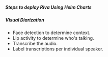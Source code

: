 ##### Steps to deploy Riva Using Helm Charts

##### Visual Diarization

- Face detection to determine context.
- Lip activity to determine who's talking.
- Transcribe the audio.
- Label transcriptions per individual speaker.